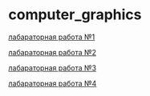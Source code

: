 # computer_graphics
[лабараторная работа №1](https://github.com/skYdr1ve/computer_graphics/tree/master/CG_1)

[лабараторная работа №2](https://github.com/skYdr1ve/computer_graphics/tree/master/CG_2)

[лабараторная работа №3](https://github.com/skYdr1ve/computer_graphics/tree/master/CG_3)

[лабараторная работа №4](https://github.com/skYdr1ve/computer_graphics/tree/master/CG_4)
